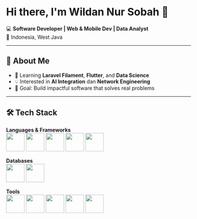 # Hi there, I'm Wildan Nur Sobah 👋

💻 **Software Developer | Web & Mobile Dev | Data Analyst**  
📍 Indonesia, West Java

---

## 🚀 About Me
- 🌱 Learning **Laravel Filament**, **Flutter**, and **Data Science**
- 💡 Interested in **AI Integration** dan **Network Engineering**
- 🎯 Goal: Build impactful software that solves real problems

---

## 🛠 Tech Stack

**Languages & Frameworks**  
<img src="https://cdn.jsdelivr.net/gh/devicons/devicon/icons/php/php-original.svg" width="50"/> 
<img src="https://cdn.jsdelivr.net/gh/devicons/devicon/icons/laravel/laravel-plain.svg" width="50"/> 
<img src="https://cdn.jsdelivr.net/gh/devicons/devicon/icons/codeigniter/codeigniter-plain.svg" width="50"/> 
<img src="https://cdn.jsdelivr.net/gh/devicons/devicon/icons/python/python-original.svg" width="50"/> 
<img src="https://cdn.jsdelivr.net/gh/devicons/devicon/icons/flutter/flutter-original.svg" width="50"/> 

**Databases**  
<img src="https://cdn.jsdelivr.net/gh/devicons/devicon/icons/mysql/mysql-original.svg" width="50"/> 
<img src="https://cdn.jsdelivr.net/gh/devicons/devicon/icons/sqlite/sqlite-original.svg" width="50"/>  

**Tools**  
<img src="https://cdn.jsdelivr.net/gh/devicons/devicon/icons/git/git-original.svg" width="50"/> 
<img src="https://cdn.jsdelivr.net/gh/devicons/devicon/icons/github/github-original.svg" width="50"/> 
<img src="https://cdn.jsdelivr.net/gh/devicons/devicon/icons/vscode/vscode-original.svg" width="50"/> 
<img src="https://cdn.jsdelivr.net/gh/devicons/devicon/icons/androidstudio/androidstudio-original.svg" width="50"/> 
<img src="https://seeklogo.com/images/P/postman-logo-0087CA0D15-seeklogo.com.png" width="50"/> 

